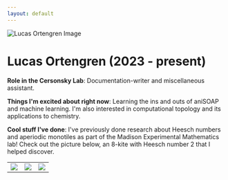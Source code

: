 ```yaml
---
layout: default
---
```


<!-- Replace `example_student` with your name -->
<img src="/website/assets/img/lucas_ortengren.png" alt="Lucas Ortengren Image" class="center" style="max-width: 100%">

<!-- Replace `Example Student` with your name and include your start date-->
# **Lucas Ortengren (2023 - present)**

<!-- Choose your title -- feel free to be professionally silly -->
**Role in the Cersonsky Lab**: Documentation-writer and miscellaneous assistant.

<!-- Name at least one research topic amongst this list -->
**Things I'm excited about right now**: Learning the ins and outs of aniSOAP and machine learning. I'm also interested in computational topology and its applications to chemistry.

<!-- Ultimately, we'll use this section to
     include papers and talks, and contributions
     But for now put whatever you want -->
**Cool stuff I've done**: I've previously done research about Heesch numbers and aperiodic monotiles as part of the Madison Experimental Mathematics lab! Check out the picture below, an 8-kite with Heesch number 2 that I helped discover.

<!-- If you have photos you would like to exhibit,
     save them as `/assets/member_images/your_name_photo_#.png`
     and replace example_student below -->

|      |      |      |
|:----:|:----:|:----:|
|![](/website/assets/img/lucas_ortengren_1.png) | ![](/website/assets/img/lucas_ortengren_2.png) | ![](/website/assets/img/lucas_ortengren_3.png) | 



